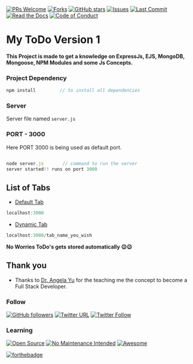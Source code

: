 [![PRs Welcome](https://img.shields.io/badge/PRs-welcome-brightgreen.svg?style=flat-square)](http://makeapullrequest.com)
[![Forks](https://img.shields.io/github/forks/PPranesh/My_ToDo_v1)](https://github.com/PPranesh/My_ToDo_v1/forks)
[![GitHub stars](https://img.shields.io/github/stars/PPranesh/My_ToDo_v1)](https://github.com/PPranesh/My_ToDo_v1/stars)
[![Issues](https://img.shields.io/github/issues/PPranesh/My_ToDo_v1)](https://github.com/PPranesh/My_ToDo_v1/issues)
[![Last Commit](https://img.shields.io/github/last-commit/PPranesh/My_ToDo_v1)]()
[![Read the Docs](https://readthedocs.org/projects/yt2mp3/badge/?version=latest)](https://yt2mp3.readthedocs.io/en/latest/?badge=latest)
[![Code of Conduct](https://img.shields.io/badge/code%20of-conduct-ff69b4.svg?style=flat)](https://github.com/tterb/hyde/blob/master/docs/CODE_OF_CONDUCT.md) 

# My ToDo Version 1

**This Project is made to get a knowledge on ExpressJs, EJS, MongoDB, Mongoose, NPM Modules and some Js Concepts.**

### Project Dependency

```javascript
npm install         // to install all dependencies
```

### Server

Server file named `server.js`

### PORT - 3000

Here PORT 3000 is being used as default port.

```javascript

node server.js       // command to run the server
server started!! runs on port 3000

```
## List of Tabs

* [Default Tab](#default_tab)
```javascript
localhost:3000
```
* [Dynamic Tab](#dynamic_tab)
```javascript
localhost:3000/tab_name_you_wish
```

**No Worries ToDo's gets stored automatically 😉😉**

## Thank you

* Thanks to [Dr. Angela Yu](https://www.udemy.com/user/4b4368a3-b5c8-4529-aa65-2056ec31f37e/) for the teaching me the concept to become a Full Stack Developer.

### Follow

[![GitHub followers](https://img.shields.io/github/followers/PPranesh?style=social)](https://github.com/PPranesh/My_ToDo_v1/MyBadges)
[![Twitter URL](https://img.shields.io/twitter/url?style=social&url=https%3A%2F%2Ftwitter.com%2Fpranesh07269610)](https://twitter.com/pranesh07269610)
[![Twitter Follow](https://img.shields.io/twitter/follow/pranesh07269610?style=social)](https://twitter.com/pranesh07269610)

### Learning 

[![Open Source](https://badges.frapsoft.com/os/v1/open-source.svg?v=103)](https://opensource.org/)
[![No Maintenance Intended](http://unmaintained.tech/badge.svg)](http://unmaintained.tech/)
[![Awesome](https://cdn.rawgit.com/sindresorhus/awesome/d7305f38d29fed78fa85652e3a63e154dd8e8829/media/badge.svg)](https://github.com/sindresorhus/awesome)



[![forthebadge](https://forthebadge.com/images/featured/featured-built-with-love.svg)](http://forthebadge.com)
<!-- # Badges -->

<!-- ## Pull Requests
[![GitHub pull requests](https://img.shields.io/github/issues-pr/cdnjs/cdnjs.svg?style=flat)]() -->

<!-- ## Contributors -->
<!-- [![GitHub contributors](https://img.shields.io/github/contributors/cdnjs/cdnjs.svg?style=flat)]()   -->

